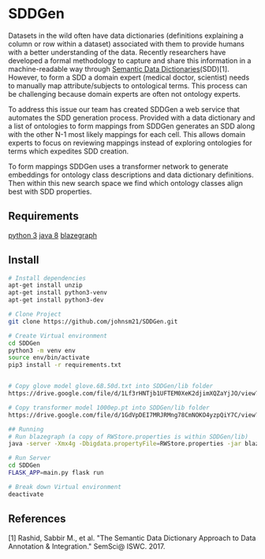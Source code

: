 # SDDGen
Datasets in the wild often have data dictionaries (definitions explaining a column or row within a dataset) associated with them to provide humans with a better understanding of the data. Recently researchers have developed a formal methodology to capture and share this information in a machine-readable way through [Semantic Data Dictionaries](https://tetherless-world.github.io/sdd/)(SDD)[1]. However, to form a SDD a domain expert (medical doctor, scientist) needs to manually map attribute/subjects to ontological terms. This process can be challenging because domain experts are often not ontology experts.

To address this issue our team has created SDDGen a web service that automates the SDD generation process. Provided with a data dictionary and a list of ontologies to form mappings from SDDGen generates an SDD along with the other N-1 most likely mappings for each cell. This allows domain experts to focus on reviewing mappings instead of exploring ontologies for terms which expedites SDD creation.

To form mappings SDDGen uses a transformer network to generate embeddings for ontology class descriptions and data dictionary definitions. Then within this new search space we find which ontology classes align best with SDD properties.

## Requirements
[python 3](https://www.python.org/download/releases/3.0/)
[java 8](https://www.oracle.com/technetwork/java/javase/downloads/jdk8-downloads-2133151.html)
[blazegraph](https://www.blazegraph.com/download/)

## Install
``` bash
# Install dependencies
apt-get install unzip
apt-get install python3-venv
apt-get install python3-dev

# Clone Project
git clone https://github.com/johnsm21/SDDGen.git

# Create Virtual environment
cd SDDGen
python3 -m venv env
source env/bin/activate
pip3 install -r requirements.txt


# Copy glove model glove.6B.50d.txt into SDDGen/lib folder
https://drive.google.com/file/d/1Lf3rHNTjb1UFTEM0XeK2djimXQZaYjJO/view?usp=sharing

# Copy transformer model 1000ep.pt into SDDGen/lib folder
https://drive.google.com/file/d/1GdVpDEI7MRJRMng78CmNOKO4yzpQiY7C/view?usp=sharing

## Running
# Run blazegraph (a copy of RWStore.properties is within SDDGen/lib)
java -server -Xmx4g -Dbigdata.propertyFile=RWStore.properties -jar blazegraph.jar

# Run Server
cd SDDGen
FLASK_APP=main.py flask run

# Break down Virtual environment
deactivate
```
## References
[1] Rashid, Sabbir M., et al. "The Semantic Data Dictionary Approach to Data Annotation & Integration." SemSci@ ISWC. 2017.
